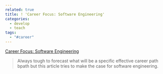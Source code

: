 ```yaml
---
related: true
title: ! 'Career Focus: Software Engineering'
categories:
  - develop
  - teach
tags:
  - "#career"
---
```

[Career Focus: Software Engineering][1]

> Always tough to forecast what will be a specific effective career path
bpath but this article tries to make the case for software engineering.

[1]: http://www.todaysengineer.org/2011/Mar/career-focus.asp

